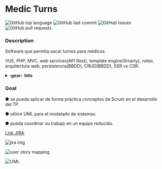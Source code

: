 # Medic Turns

![GitHub top language](https://img.shields.io/github/languages/top/FedeBayer/medicTurns?style=for-the-badge)
![GitHub last commit](https://img.shields.io/github/last-commit/FedeBayer/medicTurns?style=for-the-badge)
![GitHub issues](https://img.shields.io/github/issues/FedeBayer/medicTurns?style=for-the-badge)
![GitHub pull requests](https://img.shields.io/github/issues-pr/FedeBayer/medicTurns?style=for-the-badge)


### Description

Software que permita sacar turnos para médicos.

VUE, PHP, MVC, web services(API Rest), template engine(Smarty), ruteo, arquitectura web, persistencia(BBDD), CRUD(BBDD), SSR vs CSR.

<details close="true">
  <summary><b>:gear: &nbsp;Info</b></summary>
  
  Trabajo practico universitario: (para practicar metodologias agiles)
  
  La startup TurnoFacil nos ha contactado para desarrollar un software que permita sacar
turnos para médicos. En una reunión inicial que hemos tenido con TurnoFacil nos
comentan que sus intenciones son contar con una aplicación web que ejecute en una
cloud pública contratada por la empresa. Esta aplicación será comercializada por
TurnoFacil a distintas instituciones médicas como clínicas y consultorios por lo que la
misma deberá ser fácilmente instanciable para cada una de ellas.
  
Los dueños de TurnoFacil quieren que el sistema sea de fácil acceso a los pacientes por lo
que la pantalla inicial de la app solo debe solicitar número de DNI. En caso de que sea la
primera vez que el paciente ingresa a la app se le solicitará, antes de poder sacar un turno,
nombre, apellido, dirección, teléfono, email, obra social y número de afiliado.
Una vez que el paciente ingresa al sistema tendrá dos opciones: sacar un nuevo turno y
ver sus próximos turnos. Al sacar un nuevo turno el paciente deberá inicialmente
seleccionar un médico filtrando, si así lo desease, por especialidad, y obra social que
atiende. Una vez seleccionado un médico, el sistema deberá mostrar los días y horarios en
los que atiende el médico. Además, el sistema deberá solicitar un rango de fechas para
mostrar los turnos disponibles y, si así lo quisiese, el paciente podrá indicar si busca un
turno por la mañana o por la tarde. En caso de no existir turnos disponibles para el rango
de fechas ingresado, el sistema consultará al paciente si quiere ver los turnos para la
siguiente semana luego del rango de fechas ingresado. En caso de encontrar turnos
disponibles, el paciente podrá seleccionar uno. Al seleccionar un turno, se le solicitará al
paciente re-confirmar sus datos personales (nombre, apellido, dirección, teléfono, email,
obra social y número de afiliado). Una vez hecho esto, se registrará el turno brindando un
detalle del mismo (el mismo se enviará también por email) y se dará la opción de
imprimirlo. En caso de haber sacado un turno con un médico que no trabaja con la obra
social del paciente (o que cobra un diferencial para su obra social) deberá alertarse al
paciente de esta situación, pero permitirá sacar el turno de todas formas.

  Cuando el paciente quiere ver sus próximos turnos, el sistema deberá listarlos ordenados
cronológicamente indicando por cada uno médico, especialidad, día y horario.
Adicionalmente, se deberá dar la opción de cancelar un turno.
TurnoFacil también nos ha pedido que exista un portal dedicado para que secretarias y
médicos puedan acceder a la información de los turnos. Para ingresar a la misma cada uno
contará con un nombre de usuario y contraseña. En particular, por cada “instanciación” de
la aplicación, se designará un responsable de la institución médica contratante que podrá
crear usuarios para secretarias y médicos de esa institución. También será responsabilidad
de esa persona asignar a cada secretaria el grupo de médicos con los que trabaja.
Cada secretaria podrá cargar días y horarios de un médico con el que trabaje para que
sean informados a los pacientes al momento de buscar un turno. Además, tendrán la
responsabilidad de cargar turnos para cada médico con el que trabaje. Para agilizar la
carga de turnos, la secretaria podrá definir para una franja horaria de un día determinado
la duración de cada turno. Dado que en ocasiones los médicos son llamados por urgencias,
las secretarias deberán poder cancelar o reagendar turnos. Además, para una mejor
organización, la aplicación deberá proveer una forma de que una secretaria pueda listar
todos los turnos venideros de los médicos con los que trabaja. Esta funcionalidad deberá
permitir filtrar por médico, turno (mañana, tarde) y rango de días. Además, sería deseable
que una de estas configuraciones pueda ser guardada para que se genere de forma
periódica y se imprima automáticamente (por ejemplo, un listado de todos los turnos del
día para cada uno de los médicos con los que trabaja).

  Finalmente, cada médico deberá poder listar todos los turnos venideros que tiene. Esta
funcionalidad deberá permitir filtrar por turno (mañana, tarde) y rango de días.
</details>

### Goal

● se pueda aplicar de forma práctica conceptos de Scrum en el desarrollo del TP.

● utilice UML para el modelado de sistemas.

● pueda coordinar su trabajo en un equipo reducido.


[Link JIRA](https://tpemetodologia.atlassian.net/jira/software/projects/TM/boards/1)

![jira img](https://github.com/FedeBayer/medicTurns/assets/89879671/86cb8da9-c0fa-469b-b972-8478ed7437d3)

![user story mapping](https://github.com/FedeBayer/medicTurns/assets/89879671/5a4379ae-8be7-483a-9cef-01153a4924bb)

![UML](https://github.com/FedeBayer/medicTurns/assets/89879671/4d03af64-23b6-4afe-a96b-342bbe9c43ef)

